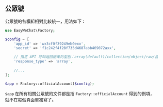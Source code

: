 ## 公眾號

公眾號的各模組相對比較統一，用法如下：


```php
use EasyWeChat\Factory;

$config = [
    'app_id' => 'wx3cf0f39249eb0exx',
    'secret' => 'f1c242f4f28f735d4687abb469072axx',

    // 指定 API 呼叫返回結果的型別：array(default)/collection/object/raw/自定義類名
    'response_type' => 'array',
    
    //...
];

$app = Factory::officialAccount($config);
```

`$app` 在所有相關公眾號的文件都是指 `Factory::officialAccount` 得到的例項，就不在每個頁面單獨寫了。
